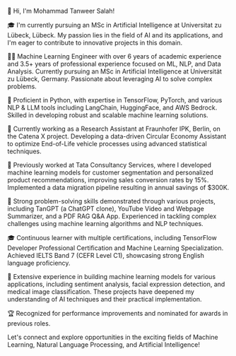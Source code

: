 👋 Hi, I'm Mohammad Tanweer Salah!

🎓 I'm currently pursuing an MSc in Artificial Intelligence at Universitat zu Lübeck, Lübeck. My passion lies in the field of AI and its applications, and I'm eager to contribute to innovative projects in this domain.

👨‍💻 Machine Learning Engineer with over 6 years of academic experience and 3.5+ years of professional experience focused on ML, NLP, and Data Analysis. Currently pursuing an MSc in Artificial Intelligence at Universität zu Lübeck, Germany. Passionate about leveraging AI to solve complex problems.

🚀 Proficient in Python, with expertise in TensorFlow, PyTorch, and various NLP & LLM tools including LangChain, HuggingFace, and AWS Bedrock. Skilled in developing robust and scalable machine learning solutions.

🔧 Currently working as a Research Assistant at Fraunhofer IPK, Berlin, on the Catena X project. Developing a data-driven Circular Economy Assistant to optimize End-of-Life vehicle processes using advanced statistical techniques.

💼 Previously worked at Tata Consultancy Services, where I developed machine learning models for customer segmentation and personalized product recommendations, improving sales conversion rates by 15%. Implemented a data migration pipeline resulting in annual savings of $300K.

🧩 Strong problem-solving skills demonstrated through various projects, including TanGPT (a ChatGPT clone), YouTube Video and Webpage Summarizer, and a PDF RAG Q&A App. Experienced in tackling complex challenges using machine learning algorithms and NLP techniques.

🎓 Continuous learner with multiple certifications, including TensorFlow Developer Professional Certification and Machine Learning Specialization. Achieved IELTS Band 7 (CEFR Level C1), showcasing strong English language proficiency.

🤖 Extensive experience in building machine learning models for various applications, including sentiment analysis, facial expression detection, and medical image classification. These projects have deepened my understanding of AI techniques and their practical implementation.

🏆 Recognized for performance improvements and nominated for awards in previous roles.

Let's connect and explore opportunities in the exciting fields of Machine Learning, Natural Language Processing, and Artificial Intelligence!
